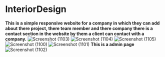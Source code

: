 # InteriorDesign
**This is a simple responsive website for a company in which they can add about there project, there team member and there company there is a contact section in the website by them a client can contact with a company.**
![Screenshot (1103)](https://user-images.githubusercontent.com/68075023/100752710-e7518d00-340e-11eb-8109-0f733a21665e.png)
![Screenshot (1104)](https://user-images.githubusercontent.com/68075023/100752718-eb7daa80-340e-11eb-9ae8-a7920e8c2acc.png)
![Screenshot (1105)](https://user-images.githubusercontent.com/68075023/100752721-ec164100-340e-11eb-917e-fb0afcf80c29.png)
![Screenshot (1100)](https://user-images.githubusercontent.com/68075023/100752725-ed476e00-340e-11eb-9359-94292179468a.png)
![Screenshot (1101)](https://user-images.githubusercontent.com/68075023/100752737-efa9c800-340e-11eb-9d2d-e3dd7df7cec1.png)
**This is a admin page**
![Screenshot (1102)](https://user-images.githubusercontent.com/68075023/100752741-f1738b80-340e-11eb-9fc1-cef575fabe5b.png)

